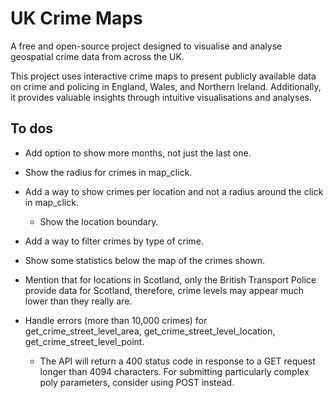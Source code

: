 # UK Crime Maps
A free and open-source project designed to visualise and analyse geospatial crime data from across the UK.

This project uses interactive crime maps to present publicly available data on crime and policing in England, Wales, and Northern Ireland. Additionally, it provides valuable insights through intuitive visualisations and analyses.

## To dos

+ Add option to show more months, not just the last one.

+ Show the radius for crimes in map_click.

+ Add a way to show crimes per location and not a radius around the click in map_click.
    + Show the location boundary.

+ Add a way to filter crimes by type of crime.

+ Show some statistics below the map of the crimes shown.

+ Mention that for locations in Scotland, only the British Transport Police provide data for Scotland, therefore, crime levels may appear much lower than they really are. 

+ Handle errors (more than 10,000 crimes) for get_crime_street_level_area, get_crime_street_level_location, get_crime_street_level_point.
    + The API will return a 400 status code in response to a GET request longer than 4094 characters. For submitting particularly complex poly parameters, consider using POST instead. 
